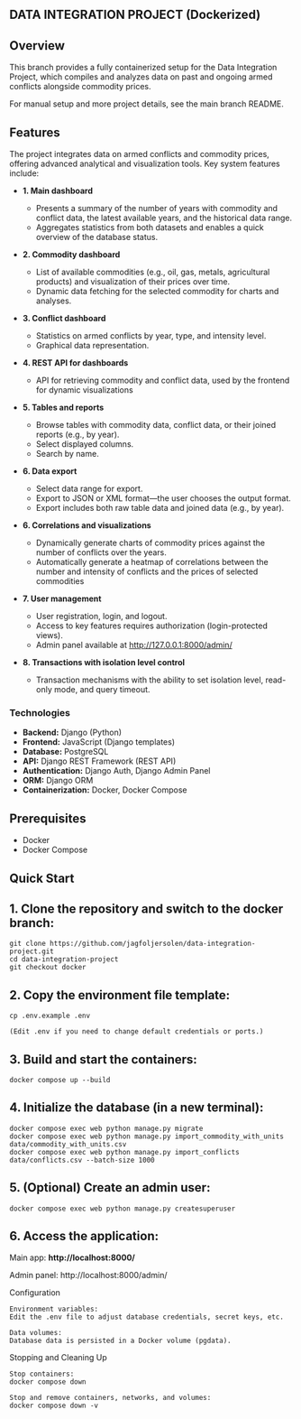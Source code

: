## DATA INTEGRATION PROJECT (Dockerized)

## Overview

This branch provides a fully containerized setup for the Data Integration Project, which compiles and analyzes data on past and ongoing armed conflicts alongside commodity prices. 

For manual setup and more project details, see the main branch README.

## Features
The project integrates data on armed conflicts and commodity prices, offering advanced analytical and visualization tools. Key system features include:

- **1. Main dashboard**
	- Presents a summary of the number of years with commodity and conflict data, the latest available years, and the historical data range.
	- Aggregates statistics from both datasets and enables a quick overview of the database status.		
- **2. Commodity dashboard**
	- List of available commodities (e.g., oil, gas, metals, agricultural products) and visualization of their prices over time.
	- Dynamic data fetching for the selected commodity for charts and analyses.
	
- **3. Conflict dashboard**
	- Statistics on armed conflicts by year, type, and intensity level.
	- Graphical data representation.
		
- **4. REST API for dashboards**
	- API for retrieving commodity and conflict data, used by the frontend for dynamic visualizations
	
- **5. Tables and reports**
	- Browse tables with commodity data, conflict data, or their joined reports (e.g., by year).
	- Select displayed columns.
	- Search by name.
		
- **6. Data export**
	- Select data range for export.
	- Export to JSON or XML format—the user chooses the output format.
	- Export includes both raw table data and joined data (e.g., by year).
	
- **6. Correlations and visualizations**
	- Dynamically generate charts of commodity prices against the number of conflicts over the years.
	- Automatically generate a heatmap of correlations between the number and intensity of conflicts and the prices of selected commodities
   
- **7. User management**
	- User registration, login, and logout.
	- Access to key features requires authorization (login-protected views).
	- Admin panel available at http://127.0.0.1:8000/admin/
		
- **8. Transactions with isolation level control**
	- Transaction mechanisms with the ability to set isolation level, read-only mode, and query timeout.
	
	

### **Technologies**
- **Backend:** Django (Python)
- **Frontend:** JavaScript (Django templates)
- **Database:** PostgreSQL
- **API:** Django REST Framework (REST API)
- **Authentication:** Django Auth, Django Admin Panel
- **ORM:** Django ORM
- **Containerization:** Docker, Docker Compose

## Prerequisites
- Docker
- Docker Compose

## Quick Start

## 1. Clone the repository and switch to the docker branch:

	git clone https://github.com/jagfoljersolen/data-integration-project.git
	cd data-integration-project
	git checkout docker

## 2. Copy the environment file template:

	cp .env.example .env

	(Edit .env if you need to change default credentials or ports.)

## 3. Build and start the containers:

	docker compose up --build

## 4. Initialize the database (in a new terminal):

	docker compose exec web python manage.py migrate
	docker compose exec web python manage.py import_commodity_with_units data/commodity_with_units.csv
	docker compose exec web python manage.py import_conflicts data/conflicts.csv --batch-size 1000

## 5. (Optional) Create an admin user:

    docker compose exec web python manage.py createsuperuser

## 6. Access the application:

Main app: **http://localhost:8000/**

Admin panel: http://localhost:8000/admin/

Configuration

    Environment variables:
    Edit the .env file to adjust database credentials, secret keys, etc.

    Data volumes:
    Database data is persisted in a Docker volume (pgdata).

Stopping and Cleaning Up

    Stop containers:
    docker compose down

    Stop and remove containers, networks, and volumes:
    docker compose down -v


